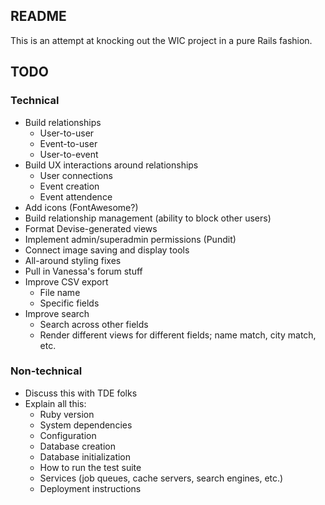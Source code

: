 ## README

This is an attempt at knocking out the WIC project in a pure Rails fashion.

## TODO

### Technical
- Build relationships
  - User-to-user
  - Event-to-user
  - User-to-event
- Build UX interactions around relationships
  - User connections
  - Event creation
  - Event attendence
- Add icons (FontAwesome?)
- Build relationship management (ability to block other users)
- Format Devise-generated views
- Implement admin/superadmin permissions (Pundit)
- Connect image saving and display tools
- All-around styling fixes
- Pull in Vanessa's forum stuff
- Improve CSV export
  - File name
  - Specific fields
- Improve search
  - Search across other fields
  - Render different views for different fields; name match, city match, etc.

### Non-technical
- Discuss this with TDE folks
- Explain all this:
  - Ruby version
  - System dependencies
  - Configuration
  - Database creation
  - Database initialization
  - How to run the test suite
  - Services (job queues, cache servers, search engines, etc.)
  - Deployment instructions
